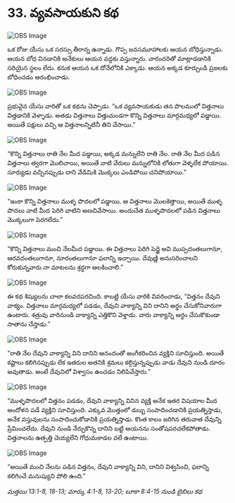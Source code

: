 # 33. వ్యవసాయకుని కథ

![OBS Image](https://cdn.door43.org/obs/jpg/360px/obs-en-33-01.jpg)

ఒక రోజు యేసు ఒక సరస్సు తీరాన్న ఉన్నాడు. గొప్ప జనసమూహాలకు ఆయన బోధిస్తున్నాడు. ఆయన బోధ వినడానికి అనేకులు ఆయన వద్దకు వస్తున్నారు. వారందరితో మాట్లాడడానికి సరియైన స్థలం లేదు. కనుక ఆయన ఒక దోనేలోనికి ఎక్కాడు. ఆయన అక్కడ కూర్చుండి ప్రజలకు బోధించడం ఆరంభించాడు. 

![OBS Image](https://cdn.door43.org/obs/jpg/360px/obs-en-33-02.jpg)

ప్రభువైన యేసు వారితో ఒక కథను చెప్పాడు. “ఒక వ్యవసాయకుడు తన పొలములో విత్తనాలు విత్తడానికి వెళ్ళాడు. అతడు విత్తనాలు విత్తుచుండగా కొన్ని విత్తనాలు మార్గమధ్యలో పడ్డాయి. అయితే పక్షులు వచ్చి ఆ విత్తనాలన్నిటినీ తిని వేసాయి.”

![OBS Image](https://cdn.door43.org/obs/jpg/360px/obs-en-33-03.jpg)

“కొన్ని విత్తనాలు రాతి  నేల మీద పడ్డాయి, అక్కడ మన్నులేని రాతి నేల. రాతి నేల మీద పడిన విత్తనాలు త్వరగా మొలిచాయి, అయితే వాటి వేరులు మన్నులోనికి లోతుగా వెళ్ళలేక పోయాయి. సూర్యుడు వచ్చినప్పుడు దాని వేడిమికి మొక్కలు ఎండిపోయి చనిపోయాయి.”

![OBS Image](https://cdn.door43.org/obs/jpg/360px/obs-en-33-04.jpg)

“ఇంకా కొన్ని విత్తనాలు ముళ్ళ పొదలలో పడ్డాయి. ఆ విత్తనాలు మొలకెత్తాయి, అయితే ముళ్ళ పొదలు వాటి మీద పెరిగి వాటిని అణచివేసాయి. అందుచేత ముళ్ళపొదలలో పడిన విత్తనాలు మొక్కలుగా పెరగలేదు.”

![OBS Image](https://cdn.door43.org/obs/jpg/360px/obs-en-33-05.jpg)

“కొన్ని విత్తనాలు మంచి నేలమీద పడ్డాయి. ఈ విత్తనాలు పెరిగి పెద్డై అవి ముప్పదంతలుగానూ, ఆరవదంతలుగానూ, నూరంతలుగానూ ఫలాన్ని ఇచ్చాయి. దేవుణ్ణి అనుసరించాలని కోరుకున్నవారు నా మాటలను శ్రద్ధగా ఆలకించాలి.”

![OBS Image](https://cdn.door43.org/obs/jpg/360px/obs-en-33-06.jpg)

ఈ కథ శిష్యులను చాలా కలవరపరచింది. కాబట్టి యేసు వారికి వివరించాడు, “విత్తనం దేవుని వాక్యం. విత్తనాలు మార్గమధ్యలో పడడం, దేవుని వాక్యాన్ని విని దానిని అర్థం చేసుకోనివారుగా ఉంటారు. శత్రువు వారినుండి వాక్యాన్ని ఎత్తికొని వెళ్తాడు. వారు వాక్యాన్ని అర్థం చేసుకొకుండా సాతాను చేస్తాడు.”     

![OBS Image](https://cdn.door43.org/obs/jpg/360px/obs-en-33-07.jpg)

“రాతి నేల దేవుని వాక్యాన్ని విని దానిని ఆనందంతో అంగీకరించిన వ్యక్తిని సూచిస్తుంది. అయితే కష్టాలు కలిగినప్పుడు లేక ఇతరుల అతనికి శ్రమలు కల్గిస్తున్నప్పుడు వాడు దేవుని నుండి దూరం అవుతాడు. అంటే దేవునిలో విశ్వాసం ఉంచడం నిలిపివేస్తారు.”

![OBS Image](https://cdn.door43.org/obs/jpg/360px/obs-en-33-08.jpg)

“ముళ్ళపొదలలో విత్తనం పడడం, దేవుని వాక్యాన్ని వినిన వ్యక్తి అనేక ఇతర విషయాల మీద ఆందోళన పడే వ్యక్తిని సూచిస్తుంది. ఎక్కువ మొత్తంలో డబ్బు సంపాదించడానికి ప్రయత్నిస్తాడు, అనేక వస్తువులను సంపాదించుకోడానికి ప్రయత్నిస్తాడు. కొంత కాలం జరిగిన తరువాత దేవున్ని ప్రేమించలేదు. దేవుని నుండి నేర్చుకొన్న దానిని బట్టి ఆయనను సంతోషపరచలేకపోతాడు. విత్తనాలను ఉత్పత్తి చెయ్యలేని గోధుమకాడల వలే ఉంటాయి.  

![OBS Image](https://cdn.door43.org/obs/jpg/360px/obs-en-33-09.jpg)

“అయితే మంచి నేలను పడిన విత్తనం, దేవుని వాక్యాన్ని విని, దానిని విశ్వసించి, ఫలాన్ని కలిగించే మనుష్యుని పోలి ఉంది.”

_మత్తయి 13:1-8, 18-13; మార్కు 4:1-8, 13-20; లూకా 8:4-15 నుండి బైబిలు కథ_


